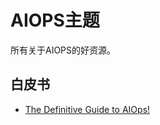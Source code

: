 # AIOPS主题


所有关于AIOPS的好资源。

## 白皮书

* [The Definitive Guide to AIOps!](wp/the-definitive-guide-to-aiops-by-ca.md)

